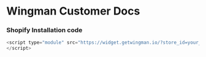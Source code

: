 # Wingman Customer Docs

### Shopify Installation code

```javascript
<script type="module" src="https://widget.getwingman.io/?store_id=your_store_id">
</script> 
```
